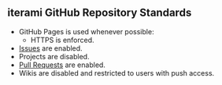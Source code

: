 iterami GitHub Repository Standards
-----------------------------------

* GitHub Pages is used whenever possible:
  * HTTPS is enforced.
* [Issues](https://github.com/iterami/Documentation.htm/blob/gh-pages/standards/issues.md) are enabled.
* Projects are disabled.
* [Pull Requests](https://github.com/iterami/Documentation.htm/blob/gh-pages/standards/pull-requests.md) are enabled.
* Wikis are disabled and restricted to users with push access.
